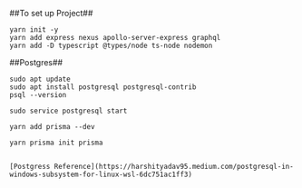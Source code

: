 ##To set up Project##

```
yarn init -y
yarn add express nexus apollo-server-express graphql
yarn add -D typescript @types/node ts-node nodemon

```

##Postgres##


```
sudo apt update
sudo apt install postgresql postgresql-contrib
psql --version
```

`sudo service postgresql start`

`yarn add prisma --dev`

```
yarn prisma init prisma 


[Postgress Reference](https://harshityadav95.medium.com/postgresql-in-windows-subsystem-for-linux-wsl-6dc751ac1ff3)